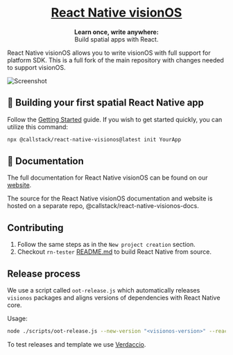 <h1 align="center">
  <a href="https://callstack.github.io/react-native-visionos-docs">
    React Native visionOS
  </a>
</h1>

<p align="center">
  <strong>Learn once, write anywhere:</strong><br>
  Build spatial apps with React.
</p>

React Native visionOS allows you to write visionOS with full support for platform SDK. This is a full fork of the main repository with changes needed to support visionOS.

![Screenshot](https://github.com/callstack/react-native-visionos/assets/52801365/0fcd5e5f-628c-49ef-84ab-d1d4675a011a)

## 🎉 Building your first spatial React Native app
Follow the [Getting Started](https://callstack.github.io/react-native-visionos-docs/getting-started/create-first-app) guide. If you wish to get started quickly, you can utilize this command: 

```sh
npx @callstack/react-native-visionos@latest init YourApp
``` 


## 📖 Documentation

The full documentation for React Native visionOS can be found on our [website](https://callstack.github.io/react-native-visionos-docs).

The source for the React Native visionOS documentation and website is hosted on a separate repo, @callstack/react-native-visionos-docs.

## Contributing

1. Follow the same steps as in the `New project creation` section.
2. Checkout `rn-tester` [README.md](./packages/rn-tester/README.md) to build React Native from source.

## Release process

We use a script called `oot-release.js` which automatically releases `visionos` packages and aligns versions of dependencies with React Native core.

Usage:

```sh
node ./scripts/oot-release.js --new-version "<visionos-version>" --react-native-version "<react-native-version>" --one-time-password "<otp>"
```

To test releases and template we use [Verdaccio](https://verdaccio.org/).
